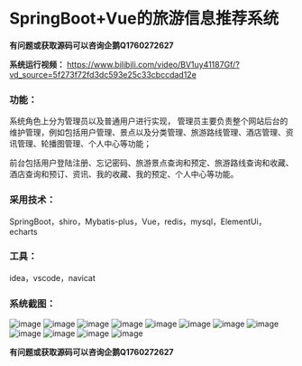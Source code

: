 # SpringBoot+Vue的旅游信息推荐系统

**有问题或获取源码可以咨询企鹅Q1760272627** 

**系统运行视频：** https://www.bilibili.com/video/BV1uy41187Gf/?vd_source=5f273f72fd3dc593e25c33cbccdad12e 

### 功能：
系统角色上分为管理员以及普通用户进行实现，
管理员主要负责整个网站后台的维护管理，例如包括用户管理、景点以及分类管理、旅游路线管理、酒店管理、资讯管理、轮播图管理、个人中心等功能；

前台包括用户登陆注册、忘记密码、旅游景点查询和预定、旅游路线查询和收藏、酒店查询和预订、资讯、我的收藏、我的预定、个人中心等功能。

### 采用技术：
SpringBoot，shiro，Mybatis-plus，Vue，redis，mysql，ElementUi，echarts

### 工具：
idea，vscode，navicat

### 系统截图：
![image](https://github.com/user-attachments/assets/776cfb6e-b3fb-44ae-96da-11f502670f68)
![image](https://github.com/user-attachments/assets/baaa1a4a-1db2-45bb-9ea4-26dcb89a5eeb)
![image](https://github.com/user-attachments/assets/c53efd86-19bc-4dd5-89ea-ac138d62f232)
![image](https://github.com/user-attachments/assets/fdb2617c-16f3-4ea4-ba05-cadc2807e7d6)
![image](https://github.com/user-attachments/assets/ba90ee27-eb88-43cc-80b4-7285a4ad9d33)
![image](https://github.com/user-attachments/assets/401d2b39-230a-4bf0-896b-aa19480c6971)
![image](https://github.com/user-attachments/assets/247071ca-b70a-4b92-bae4-1b295d8852ae)
![image](https://github.com/user-attachments/assets/d29a9121-8634-4ef3-9f5e-d8522c229110)
![image](https://github.com/user-attachments/assets/d0deca99-bb63-4077-b8a3-4602c50fbc95)
![image](https://github.com/user-attachments/assets/f4d39ad9-8b53-4759-8a7d-78dd3469be0d)
![image](https://github.com/user-attachments/assets/bbbd0db0-b108-4caf-aac4-04f3e0f72dc7)
![image](https://github.com/user-attachments/assets/501f4b7b-770a-425b-84c7-63ecbf66b5ae)

**有问题或获取源码可以咨询企鹅Q1760272627** 
